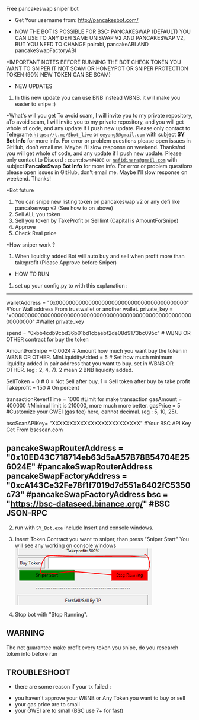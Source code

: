 Free pancakeswap sniper bot
* Get Your username from: http://pancakesbot.com/

* NOW THE BOT IS POSSIBLE FOR BSC: PANCAKESWAP (DEFAULT)
  YOU CAN USE TO ANY DEFI SAME UNISWAP V2 AND PANCAKESWAP V2, BUT YOU NEED TO CHANGE pairabi, pancakeABI AND pancakeSwapFactoryABI

 
*IMPORTANT NOTES BEFORE RUNNING THE BOT
 CHECK TOKEN YOU WANT TO SNIPER IT NOT SCAM OR HONEYPOT OR SNIPER PROTECTION TOKEN (90% NEW TOKEN CAN BE SCAM)

* NEW UPDATES
1. In this new update you can use BNB instead WBNB. it will make you easier to snipe :)

*What's will you get
To avoid scam, I will invite you to my private repository, aTo avoid scam, I will invite you to my private repository, and you will get whole of code, and any update if I push new update. Please only contact to Telegrame:<code>https://t.me/Sbot_live</code> or <code>eeyang5@gmail.com</code> with subject <b>SY Bot Info</b> for more info. For error or problem questions please open issues in GitHub, don't email me. Maybe I'll slow response on weekend. Thanks!nd you will get whole of code, and any update if I push new update. Please only contact to Discord : <code>countdown#4008</code> or <code>nafidinara@gmail.com</code> with subject <b>PancakeSwap Bot Info</b> for more info. For error or problem questions please open issues in GitHub, don't email me. Maybe I'll slow response on weekend. Thanks!

*Bot future
1. You can snipe new listing token on pancakeswap v2 or any defi like pancakeswap v2 (See how to on above)
2. Sell ALL you token 
3. Sell you token by TakeProfit or Selllimt (Capital is AmountForSnipe)
3. Approve 
4. Check Real price

*How sniper work ?
1. When liquidity added Bot will auto buy and sell when profit more than takeprofit (Please Approve before Sniper)


* HOW TO RUN
1. set up your config.py to with this explanation : 
----------------------------------------------------------
walletAddress = "0x0000000000000000000000000000000000000000"                     #Your Wall address From trustwallet or another wallet.
private_key = "x000000000000000000000000000000000000000000000000000000000000000" #Wallet private_key

spend = "0xbb4cdb9cbd36b01bd1cbaebf2de08d9173bc095c"  # WBNB OR OTHER contract for buy the token

AmountForSnipe = 0.0024  # Amount how much you want buy the token in WBNB OR OTHER.
MinLiquidityAdded = 5  # Set how much minimum liquidity added in pair address that you want to buy. set in WBNB OR OTHER. (eg : 2, 4, 7). 2 mean 2 BNB liquidity added.

SellToken = 0   # 0 = Not Sell after buy, 1 = Sell token after buy by take profit
Takeprofit = 150 # On percent

transactionRevertTime = 1000 #Limit for make transaction
gasAmount = 400000 #Minimul limit is 210000, more much more better.
gasPrice = 5 #Customize your GWEI (gas fee) here, cannot decimal. (eg : 5, 10, 25).

bscScanAPIKey= "XXXXXXXXXXXXXXXXXXXXXXXXX" #Your BSC API Key Get From bscscan.com

pancakeSwapRouterAddress = "0x10ED43C718714eb63d5aA57B78B54704E256024E"          #pancakeSwapRouterAddress
pancakeSwapFactoryAddress = "0xcA143Ce32Fe78f1f7019d7d551a6402fC5350c73"         #pancakeSwapFactoryAddress
bsc = "https://bsc-dataseed.binance.org/"                                        #BSC JSON-RPC
-------------------------------------------------

2. run with <code>SY_Bot.exe</code> include Insert and console windows.

3. Insert Token Contract you want to sniper, than press "Sniper Start" You will see any working on console windows<br>
   <img src="./assets/02.PNG">
   
8. Stop bot with "Stop Running".

## WARNING
The not guarantee make profit every token you snipe, do you research token info before run

## TROUBLESHOOT
* there are some reason if your tx failed :
- you haven't approve your WBNB or Any Token you want to buy or sell
- your gas price are to small
- your GWEI are to small (BSC use 7+ for fast)
